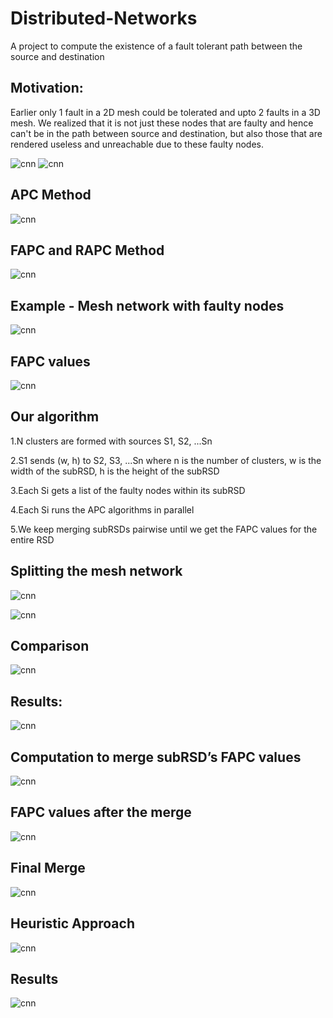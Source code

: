 # Distributed-Networks
A project to compute the existence of a fault tolerant path between the source and destination

## Motivation: 
Earlier only 1 fault in a 2D mesh could be tolerated and upto 2 faults in a 3D mesh.
We realized that it is not just these nodes that are faulty and hence can't be in the path between source and destination, but also those that are rendered useless and unreachable due to these faulty nodes.

![cnn](https://github.com/nikki30/Distributed-Networks/blob/master/img/1.png)
![cnn](https://github.com/nikki30/Distributed-Networks/blob/master/img/2.png)

## APC Method

![cnn](https://github.com/nikki30/Distributed-Networks/blob/master/img/3.png)

## FAPC and RAPC Method

![cnn](https://github.com/nikki30/Distributed-Networks/blob/master/img/4.png)

## Example - Mesh network with faulty nodes

![cnn](https://github.com/nikki30/Distributed-Networks/blob/master/img/5.png)

## FAPC values

![cnn](https://github.com/nikki30/Distributed-Networks/blob/master/img/6.png)

## Our algorithm
1.N clusters are formed with sources S1, S2, ...Sn

2.S1 sends (w, h) to S2, S3, ...Sn where n is the number of clusters, w is the width of the subRSD, h is the height of the subRSD

3.Each Si gets a list of the faulty nodes within its subRSD

4.Each Si runs the APC algorithms in parallel 

5.We keep merging subRSDs pairwise until we get the FAPC values for the entire RSD

## Splitting the mesh network

![cnn](https://github.com/nikki30/Distributed-Networks/blob/master/img/7.png)

![cnn](https://github.com/nikki30/Distributed-Networks/blob/master/img/8.png)

## Comparison

![cnn](https://github.com/nikki30/Distributed-Networks/blob/master/img/9.png)

## Results:

![cnn](https://github.com/nikki30/Distributed-Networks/blob/master/img/10.png)

## Computation to merge subRSD’s FAPC values

![cnn](https://github.com/nikki30/Distributed-Networks/blob/master/img/11.png)

## FAPC values after the merge

![cnn](https://github.com/nikki30/Distributed-Networks/blob/master/img/12.png)

## Final Merge

![cnn](https://github.com/nikki30/Distributed-Networks/blob/master/img/13.png)

## Heuristic Approach

![cnn](https://github.com/nikki30/Distributed-Networks/blob/master/img/14.png)

## Results

![cnn](https://github.com/nikki30/Distributed-Networks/blob/master/img/15.png)





